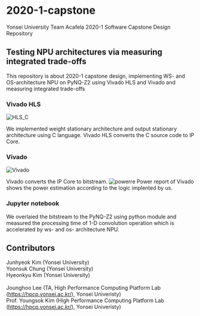 # 2020-1-capstone
Yonsei University Team Acafela 2020-1 Software Capstone Design Repository

## Testing NPU architectures via measuring integrated trade-offs
This repository is about 2020-1 capstone design, implementing WS- and OS-architecture NPU on PyNQ-Z2 using Vivado HLS and Vivado and measuring integrated trade-offs

### Vivado HLS

![HLS_C](https://user-images.githubusercontent.com/49740083/84996254-f8bc1b00-b187-11ea-876f-6f6d94aa2a82.JPG "weight stationary architecture implemeted by C in Vivado HLS")

We implemented weight stationary architecture and output stationary architecture using C language. Vivado HLS converts the C source code to IP Core.
### Vivado

![Vivado](https://user-images.githubusercontent.com/49740083/85006258-d977ba80-b194-11ea-8b44-4e98a9e7843e.JPG "IP Core of ws architecture and black design in Vivado")

Vivado converts the IP Core to bitstream. 
![powerre](https://user-images.githubusercontent.com/49740083/85008108-763b5780-b197-11ea-8e89-2231cc0a8b54.JPG "power report")
Power report of Vivado shows the power estimation according to the logic implented by us.
### Jupyter notebook
We overlaied the bitstream to the PyNQ-Z2 using python module and measured the processing time of 1-D convolution operation which is accelerated by ws- and os- architecture NPU.
## Contributors
Junhyeok Kim (Yonsei University)<br>
Yoonsuk Chung (Yonsei University)<br>
Hyeonkyu Kim (Yonsei University)<br>
<br>
Jounghoo Lee (TA, High Performance Computing Platform Lab (https://hpcp.yonsei.ac.kr/), Yonsei Univeristy) <br>
Prof. Youngsok Kim (High Performance Computing Platform Lab (https://hpcp.yonsei.ac.kr/), Yonsei Univeristy) <br>

